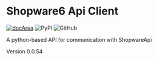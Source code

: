 # Shopware6 Api Client
[![docArea](https://img.shields.io/badge/docArea-0.0.54-%2340cbb1)](https://www.docarea.io/sachsmedia/shopware6-api/)
![PyPI](https://img.shields.io/pypi/v/shopwareapi)
![GitHub](https://img.shields.io/github/license/sachs-media/shopwareapi)

A python-based API for communication with ShopwareApi

Version 0.0.54